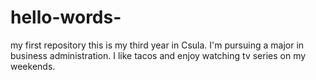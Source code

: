 # hello-words-
my first repository 
this is my third year in Csula. I'm pursuing a major in business administration. I like tacos and enjoy watching tv series on my weekends. 
